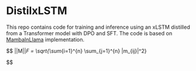 # DistilxLSTM

This repo contains code for training and inference using an xLSTM distilled from a Transformer model with DPO and SFT. The code is based on [MambaInLlama](https://github.com/jxiw/MambaInLlama/tree/main) implementation.

$$
    ||M||_F = \sqrt{\\sum_{i=1}^{n} \\sum_{j=1}^{n} |m_{ij}|^2}

$$